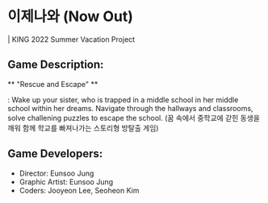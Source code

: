 # 이제나와 (Now Out) 
| KING 2022 Summer Vacation Project

## Game Description:
** "Rescue and Escape" **
<p>
: Wake up your sister, who is trapped in a middle school in her middle school within her dreams. Navigate through the hallways and classrooms, solve challening puzzles to escape the school. (꿈 속에서 중학교에 갇힌 동생을 깨워 함께 학교를 빠져나가는 스토리형 방탈출 게임)
</p>


## Game Developers:
* Director: Eunsoo Jung
* Graphic Artist: Eunsoo Jung
* Coders: Jooyeon Lee, Seoheon Kim
